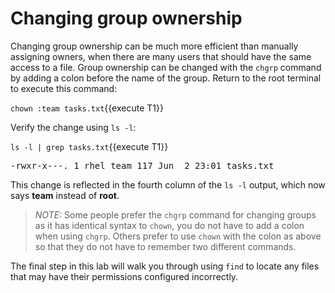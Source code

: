 # Changing group ownership

Changing group ownership can be much more efficient than manually assigning owners,
when there are many users that should have the same access to a file.
Group ownership can be changed with the `chgrp` command by adding a colon before
the name of the group. Return to the root terminal to execute this command:

`chown :team tasks.txt`{{execute T1}}

Verify the change using `ls -l`:

`ls -l | grep tasks.txt`{{execute T1}}

<pre class=file>
-rwxr-x---. 1 rhel team 117 Jun  2 23:01 tasks.txt
</pre>

This change is reflected in the fourth column of the `ls -l` output,
which now says __team__ instead of __root__.

>_NOTE:_ Some people prefer the `chgrp` command for changing groups as it has
identical syntax to `chown`, you do not have to add a colon when using `chgrp`.
Others prefer to use `chown` with the colon as above
so that they do not have to remember two different commands.

The final step in this lab will walk you through using `find` to locate any
files that may have their permissions configured incorrectly.
